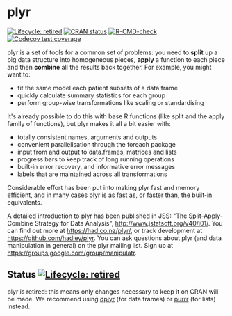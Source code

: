 # plyr

<!-- badges: start -->
[![Lifecycle: retired](https://img.shields.io/badge/lifecycle-retired-orange.svg)](https://lifecycle.r-lib.org/articles/stages.html#retired)
[![CRAN status](https://www.r-pkg.org/badges/version/plyr)](https://cran.r-project.org/package=plyr)
[![R-CMD-check](https://github.com/hadley/plyr/actions/workflows/R-CMD-check.yaml/badge.svg)](https://github.com/hadley/plyr/actions/workflows/R-CMD-check.yaml)
[![Codecov test coverage](https://codecov.io/gh/hadley/plyr/branch/main/graph/badge.svg)](https://app.codecov.io/gh/hadley/plyr?branch=main)
<!-- badges: end -->

plyr is a set of tools for a common set of problems: you need to __split__ up a big data structure into homogeneous pieces, __apply__ a function to each piece and then __combine__ all the results back together. For example, you might want to:

  * fit the same model each patient subsets of a data frame
  * quickly calculate summary statistics for each group
  * perform group-wise transformations like scaling or standardising

It's already possible to do this with base R functions (like split and the apply family of functions), but plyr makes it all a bit easier with:

  * totally consistent names, arguments and outputs
  * convenient parallelisation through the foreach package
  * input from and output to data.frames, matrices and lists
  * progress bars to keep track of long running operations
  * built-in error recovery, and informative error messages
  * labels that are maintained across all transformations

Considerable effort has been put into making plyr fast and memory efficient, and in many cases plyr is as fast as, or faster than, the built-in equivalents.

A detailed introduction to plyr has been published in JSS: "The Split-Apply-Combine Strategy for Data Analysis", http://www.jstatsoft.org/v40/i01/. You can find out more at https://had.co.nz/plyr/, or track development at https://github.com/hadley/plyr. You can ask questions about plyr (and data manipulation in general) on the plyr mailing list. Sign up at https://groups.google.com/group/manipulatr.

## Status [![Lifecycle: retired](https://img.shields.io/badge/lifecycle-retired-orange.svg)](https://lifecycle.r-lib.org/articles/stages.html#retired)

plyr is retired: this means only changes necessary to keep it on CRAN will be made. We recommend using [dplyr](https://dplyr.tidyverse.org/) (for data frames) or [purrr](https://purrr.tidyverse.org/) (for lists) instead.

